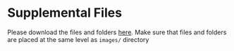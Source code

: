 # Supplemental Files

Please download the files and folders [here](https://drive.google.com/drive/folders/1HHl_6_sPzsEq7QZjTZ5MaY41QVCgWczp?usp=drive_link). Make sure that files and folders are placed at the same level as `images/` directory
